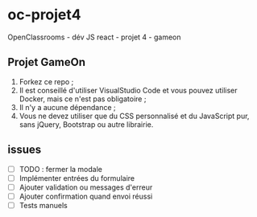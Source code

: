 # oc-projet4

OpenClassrooms - dév JS react - projet 4 - gameon

## Projet GameOn
1. Forkez ce repo ;
2. Il est conseillé d'utiliser VisualStudio Code et vous pouvez utiliser Docker, mais ce n'est pas obligatoire ;
3. Il n'y a aucune dépendance ;
4. Vous ne devez utiliser que du CSS personnalisé et du JavaScript pur, sans jQuery, Bootstrap ou autre librairie.

## issues
- [ ] TODO : fermer la modale
- [ ] Implémenter entrées du formulaire
- [ ] Ajouter validation ou messages d'erreur
- [ ] Ajouter confirmation quand envoi réussi
- [ ] Tests manuels
